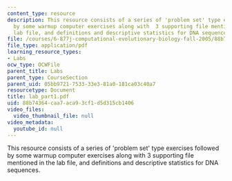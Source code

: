 ```yaml
---
content_type: resource
description: This resource consists of a series of 'problem set' type exercises followed
  by some warmup computer exercises along with  3 supporting file mentioned in the
  lab file, and definitions and descriptive statistics for DNA sequences.
file: /courses/6-877j-computational-evolutionary-biology-fall-2005/88b74364caa7aca93cf1d5d315cb1406_lab_part1.pdf
file_type: application/pdf
learning_resource_types:
- Labs
ocw_type: OCWFile
parent_title: Labs
parent_type: CourseSection
parent_uid: 05bb9721-7533-33e3-81a0-181ca03c40a7
resourcetype: Document
title: lab_part1.pdf
uid: 88b74364-caa7-aca9-3cf1-d5d315cb1406
video_files:
  video_thumbnail_file: null
video_metadata:
  youtube_id: null
---
```

This resource consists of a series of 'problem set' type exercises followed by some warmup computer exercises along with  3 supporting file mentioned in the lab file, and definitions and descriptive statistics for DNA sequences.

